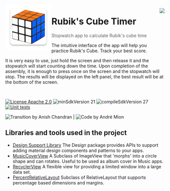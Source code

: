 <img alt="Icon" src="app/src/main/res/mipmap-xxhdpi/ic_launcher.png?raw=true" align="left" hspace="1" vspace="1">

<a alt='Try it on Google Play' href='https://play.google.com/store/apps/details?id=com.ukrkosenko.cubikrubicktime' target='_blank' align='right'><img align='right' height='36' style='border:0px;height:36px;' src='https://developer.android.com/images/brand/en_generic_rgb_wo_60.png' border='0' /></a>

# Rubik's Cube Timer

> Stopwatch app to calculate Rubik's cube time

The intuitive interface of the app will help you practice Rubik's Cube. Track your best score.

It is very easy to use, just hold the screen and then release it and the stopwatch will start counting down the time. Upon completion of the assembly, it is enough to press once on the screen and the stopwatch will stop. The results will be displayed on the left panel, the best result will be at the bottom of the screen.


</br>

[![License Apache 2.0](https://img.shields.io/badge/License-Apache%202.0-blue.svg?style=true)](http://www.apache.org/licenses/LICENSE-2.0)
![minSdkVersion 21](https://img.shields.io/badge/minSdkVersion-24-red.svg?style=true)
![compileSdkVersion 27](https://img.shields.io/badge/compileSdkVersion-31-yellow.svg?style=true)
[![Unit tests](https://github.com/Avonion/android_MusicPlayer/actions/workflows/unit_tests.yml/badge.svg)](https://github.com/Ksnk-dm/CubikTimer/blob/master/.github/workflows/unit_tests.yml)


![Transition by Anish Chandran](https://i2.piccy.info/i9/1a4c97ab9c20a1cae4a283153c66da82/1642967155/115786/1453485/ezgif_2_9b8041a482.gif) | ![Code by André Mion](https://i2.piccy.info/i9/2a3a171c479defab1392b643c6c00180/1642967321/10709/1453485/ezgif_2_5803256920.jpg)

## Libraries and tools used in the project

* [Design Support Library](http://developer.android.com/intl/pt-br/tools/support-library/features.html#design)
The Design package provides APIs to support adding material design components and patterns to your apps.
* [MusicCoverView](https://github.com/andremion/Music-Cover-View)
A Subclass of ImageView that 'morphs' into a circle shape and can rotates. Useful to be used as album cover in Music apps.
* [RecyclerView](http://developer.android.com/intl/pt-br/reference/android/support/v7/widget/RecyclerView.html)
A flexible view for providing a limited window into a large data set.
* [PercentRelativeLayout](https://developer.android.com/reference/android/support/percent/PercentRelativeLayout.html)
Subclass of RelativeLayout that supports percentage based dimensions and margins.
